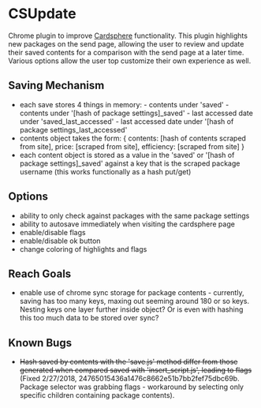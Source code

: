 # CSUpdate
Chrome plugin to improve <a href="https://www.cardsphere.com">Cardsphere</a> functionality. This plugin highlights new packages on the send page, allowing the user to review and update their saved contents for a comparison with the send page at a later time. Various options allow the user top customize their own experience as well.

## Saving Mechanism
- each save stores 4 things in memory:
		- contents under 'saved'
		- contents under '[hash of package settings]_saved'
		- last accessed date under 'saved_last_accessed'
		- last accessed date under '[hash of package settings_last_accessed'
- contents object takes the form:
{ contents: [hash of contents scraped from site],
	price: [scraped from site],
	efficiency: [scraped from site] }
- each content object is stored as a value in the 'saved' or '[hash of package settings]_saved' against a key that is the scraped package username (this works functionally as a hash put/get)

## Options
- ability to only check against packages with the same package settings
- ability to autosave immediately when visiting the cardsphere page
- enable/disable flags
- enable/disable ok button
- change coloring of highlights and flags

## Reach Goals
- enable use of chrome sync storage for package contents - currently, saving has too many keys, maxing out seeming around 180 or so keys. Nesting keys one layer further inside object? Or is even with hashing this too much data to be stored over sync? 

## Known Bugs
- ~~Hash saved by contents with the 'save.js' method differ from those generated when compared saved with 'insert_script.js', leading to flags~~ (Fixed 2/27/2018, 24765015436a1476c8662e51b7bb2fef75dbc69b. Package selector was grabbing flags - workaround by selecting only specific children containing package contents).
